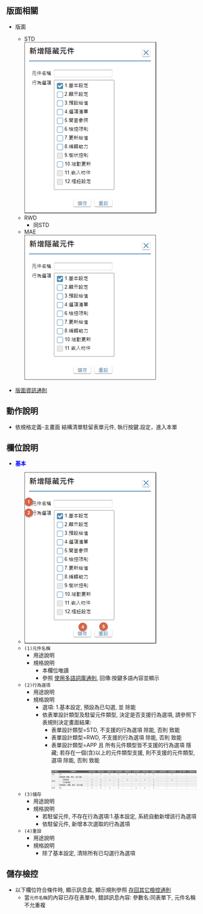 ## <div id="layout">版面相關</div>
* 版面
    * STD</br>
        ![pic][image_AddHiddenObject_STD]
    * RWD
        * 同STD
    * MAE</br>
        ![pic][image_AddHiddenObject_APP]

* [版面資訊通則][link_ruleother1]

## <div id="form-action">動作說明</div>
* 依規格定義-主畫面 結構清單駐留表單元件, 執行按鍵.設定，進入本單


## <div id="object-desc">欄位說明</div>

* <p id="fieldbreak1" style="color:blue;font-weight:bold">基本</p>

    * ![pic][image_AddHiddenObject_Block1]
    * `(1)元件名稱`
        * 用途說明
        * 規格說明
            * 本欄位唯讀
            * 參照 [使用多語詞庫通則][link_ruledialog2], 回傳:按鍵多語內容並顯示
    * `(2)行為選項`
        * 用途說明
        * 規格說明
            * 選項: 1.基本設定, 預設為已勾選, 並 除能
            * 依表單設計類型及駐留元件類型, 決定是否支援行為選項, 請參照下表規則決定畫面結果:
                * 表單設計類型=STD, 不支援的行為選項 除能, 否則 致能
                * 表單設計類型=RWD, 不支援的行為選項 除能, 否則 致能
                * 表單設計類型=APP 且 所有元件類型皆不支援的行為選項 隱藏; 若存在一個(含)以上的元件類型支援, 則不支援的元件類型, 選項 除能, 否則 致能<br>                
                ![pic][image_AddHiddenObject_Suppert]
    * `(3)儲存`
        * 用途說明
        * 規格說明
            * 若駐留元件, 不存在行為選項:1.基本設定, 系統自動新增該行為選項
            * 依駐留元件, 新增本次選取的行為選項
    * `(4)重設`
        * 用途說明
        * 規格說明
            * 除了基本設定, 清除所有已勾選行為選項


## <div id="save-action">儲存檢控</div>
	
* 以下欄位符合條件時, 顯示訊息盒, 顯示規則參照 [存回其它檢控通則][link_ruleother8]
	* 當`元件名稱`的內容已存在表單中, 錯誤訊息內容: 參數名:同表單下, 元件名稱不允重複    



<!-- 圖片 -->
[image_AddHiddenObject_STD]:attachment/AddHiddenObject_STD.png
[image_AddHiddenObject_APP]:attachment/AddHiddenObject_APP.png
[image_AddHiddenObject_Block1]:attachment/AddHiddenObject_Block1.png
[image_AddHiddenObject_Suppert]:attachment/AddHiddenObject_Suppert.png

<!-- 超連結 -->
[link_fieldbreak1]:#fieldbreak1 "欄位說明/基本"
[link_ruleother1]:/8.10.0/IDE/Specification/RulesOther/README#ruleother1 "共用通則_其它/版面資訊通則"
[link_ruleother7]:/8.10.0/IDE/Specification/RulesOther/README#ruleother7 "共用通則_其它/存回不允空白檢控通則"
[link_ruleother8]:/8.10.0/IDE/Specification/RulesOther/README#ruleother8 "共用通則_其它/存回其它檢控通則"

[link_rulebutton2]:/8.10.1/IDE/Specification/RulesButton/README#rulebutton2 "共用通則_按鍵/單據異動資料按鍵操作通則"


[link_ruledialog2]:{4}/IDE/Specification/RulesDialog/README#ruledialog2 "共用通則_開啟單據/使用多語詞庫通則"